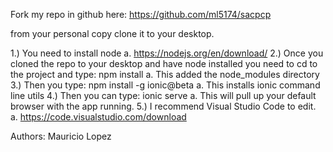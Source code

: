 Fork my repo in github here: 
https://github.com/ml5174/sacpcp

from your personal copy clone it to your desktop.

1.)	You need to install node
a.	https://nodejs.org/en/download/
2.)	Once you cloned the repo to your desktop and have node installed you need to cd to the project and type: npm install
a.	This added the node_modules directory
3.)	Then you type: npm install -g ionic@beta
a.	This installs ionic command line utils
4.)	Then you can type: ionic serve
a.	This will pull up your default browser with the app running.
5.)	I recommend Visual Studio Code to edit.
a.	https://code.visualstudio.com/download



Authors: Mauricio Lopez
